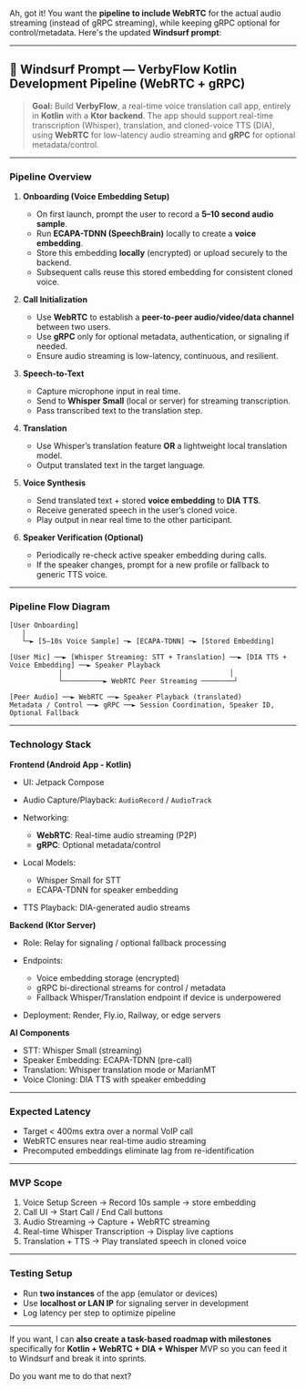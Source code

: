 Ah, got it! You want the **pipeline to include WebRTC** for the actual audio streaming (instead of gRPC streaming), while keeping gRPC optional for control/metadata. Here's the updated **Windsurf prompt**:

---

## 📝 **Windsurf Prompt — VerbyFlow Kotlin Development Pipeline (WebRTC + gRPC)**

> **Goal:** Build **VerbyFlow**, a real-time voice translation call app, entirely in **Kotlin** with a **Ktor backend**. The app should support real-time transcription (Whisper), translation, and cloned-voice TTS (DIA), using **WebRTC** for low-latency audio streaming and **gRPC** for optional metadata/control.

---

### **Pipeline Overview**

1. **Onboarding (Voice Embedding Setup)**

   * On first launch, prompt the user to record a **5–10 second audio sample**.
   * Run **ECAPA-TDNN (SpeechBrain)** locally to create a **voice embedding**.
   * Store this embedding **locally** (encrypted) or upload securely to the backend.
   * Subsequent calls reuse this stored embedding for consistent cloned voice.

2. **Call Initialization**

   * Use **WebRTC** to establish a **peer-to-peer audio/video/data channel** between two users.
   * Use **gRPC** only for optional metadata, authentication, or signaling if needed.
   * Ensure audio streaming is low-latency, continuous, and resilient.

3. **Speech-to-Text**

   * Capture microphone input in real time.
   * Send to **Whisper Small** (local or server) for streaming transcription.
   * Pass transcribed text to the translation step.

4. **Translation**

   * Use Whisper’s translation feature **OR** a lightweight local translation model.
   * Output translated text in the target language.

5. **Voice Synthesis**

   * Send translated text + stored **voice embedding** to **DIA TTS**.
   * Receive generated speech in the user’s cloned voice.
   * Play output in near real time to the other participant.

6. **Speaker Verification (Optional)**

   * Periodically re-check active speaker embedding during calls.
   * If the speaker changes, prompt for a new profile or fallback to generic TTS voice.

---

### **Pipeline Flow Diagram**

```
[User Onboarding]
   │
   └─► [5–10s Voice Sample] ─► [ECAPA-TDNN] ─► [Stored Embedding]

[User Mic] ──► [Whisper Streaming: STT + Translation] ──► [DIA TTS + Voice Embedding] ──► Speaker Playback
            │                                         │
            └──────────► WebRTC Peer Streaming ────────┘

[Peer Audio] ──► WebRTC ──► Speaker Playback (translated)
Metadata / Control ──► gRPC ──► Session Coordination, Speaker ID, Optional Fallback
```

---

### **Technology Stack**

**Frontend (Android App - Kotlin)**

* UI: Jetpack Compose
* Audio Capture/Playback: `AudioRecord` / `AudioTrack`
* Networking:

  * **WebRTC**: Real-time audio streaming (P2P)
  * **gRPC**: Optional metadata/control
* Local Models:

  * Whisper Small for STT
  * ECAPA-TDNN for speaker embedding
* TTS Playback: DIA-generated audio streams

**Backend (Ktor Server)**

* Role: Relay for signaling / optional fallback processing
* Endpoints:

  * Voice embedding storage (encrypted)
  * gRPC bi-directional streams for control / metadata
  * Fallback Whisper/Translation endpoint if device is underpowered
* Deployment: Render, Fly.io, Railway, or edge servers

**AI Components**

* STT: Whisper Small (streaming)
* Speaker Embedding: ECAPA-TDNN (pre-call)
* Translation: Whisper translation mode or MarianMT
* Voice Cloning: DIA TTS with speaker embedding

---

### **Expected Latency**

* Target < 400ms extra over a normal VoIP call
* WebRTC ensures near real-time audio streaming
* Precomputed embeddings eliminate lag from re-identification

---

### **MVP Scope**

1. Voice Setup Screen → Record 10s sample → store embedding
2. Call UI → Start Call / End Call buttons
3. Audio Streaming → Capture + WebRTC streaming
4. Real-time Whisper Transcription → Display live captions
5. Translation + TTS → Play translated speech in cloned voice

---

### **Testing Setup**

* Run **two instances** of the app (emulator or devices)
* Use **localhost or LAN IP** for signaling server in development
* Log latency per step to optimize pipeline

---

If you want, I can **also create a task-based roadmap with milestones** specifically for **Kotlin + WebRTC + DIA + Whisper** MVP so you can feed it to Windsurf and break it into sprints.

Do you want me to do that next?
